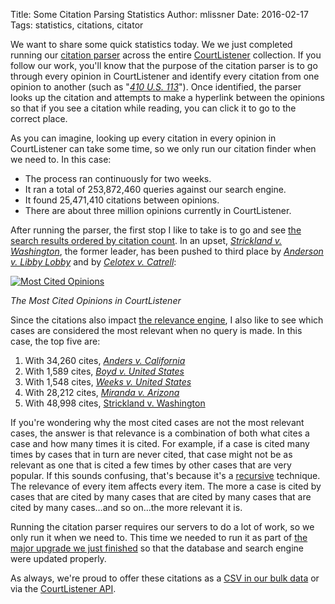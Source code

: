 Title: Some Citation Parsing Statistics
Author: mlissner
Date: 2016-02-17
Tags: statistics, citations, citator


We want to share some quick statistics today. We we just completed running our [citation parser][2] across the entire [CourtListener][cl] collection. If you follow our work, you'll know that the purpose of the citation parser is to go through every opinion in CourtListener and identify every citation from one opinion to another (such as "*[410 U.S. 113][c]*"). Once identified, the parser looks up the citation and attempts to make a hyperlink between the opinions so that if you see a citation while reading, you can click it to go to the correct place.

As you can imagine, looking up every citation in every opinion in CourtListener can take some time, so we only run our citation finder when we need to. In this case:

 - The process ran continuously for two weeks.
 - It ran a total of 253,872,460 queries against our search engine.
 - It found 25,471,410 citations between opinions.
 - There are about three million opinions currently in CourtListener.

After running the parser, the first stop I like to take is to go and see [the search results ordered by citation count][cited]. In an upset, [*Strickland v. Washington*][svw], the former leader, has been pushed to third place by [*Anderson v. Libby Lobby*][avll] and by [*Celotex v. Catrell*][cvc]:

[![Most Cited Opinions]({filename}/images/most-cited.png)][cited]

*The Most Cited Opinions in CourtListener*

Since the citations also impact [the relevance engine][citegeist], I also like to see which cases are considered the most relevant when no query is made. In this case, the top five are:

1. With 34,260 cites, [*Anders v. California*][avc]
1. With 1,589 cites, [*Boyd v. United States*][boyd]
1. With 1,548 cites, [*Weeks v. United States*][weeks]
1. With 28,212 cites, [*Miranda v. Arizona*][mir]
1. With 48,998 cites, [Strickland v. Washington][svw]

If you're wondering why the most cited cases are not the most relevant cases, the answer is that relevance is a combination of both what cites a case and how many times it is cited. For example, if a case is cited many times by cases that in turn are never cited, that case might not be as relevant as one that is cited a few times by other cases that are very popular. If this sounds confusing, that's because it's a [recursive][r] technique. The relevance of every item affects every item. The more a case is cited by cases that are cited by many cases that are cited by many cases that are cited by many cases&hellip;and so on&hellip;the more relevant it is.

Running the citation parser requires our servers to do a lot of work, so we only run it when we need to. This time we needed to run it as part of [the major upgrade we just finished][1] so that the database and search engine were updated properly.

As always, we're proud to offer these citations as a [CSV in our bulk data][bulk] or via the [CourtListener API][api].


[cl]: https://www.courtlistener.com/
[1]: {filename}/brand-new-courtlistener-a-year-in-the-works.md
[bulk]: https://www.courtlistener.com/api/bulk-info/
[api]: https://www.courtlistener.com/api/rest-info/
[2]: {filename}/building-a-citator-on-courtlistener.md
[c]: https://www.courtlistener.com/c/U.S./410/113/
[cited]: https://www.courtlistener.com/?q=&order_by=citeCount+desc&stat_Precedential=on
[svw]: https://www.courtlistener.com/opinion/111170/strickland-v-washington/
[cvc]: https://www.courtlistener.com/opinion/111722/celotex-corporation-v-myrtle-nell-catrett-administratrix-of-the-estate-of/
[avc]: https://www.courtlistener.com/opinion/107423/anders-v-california/
[citegeist]: {filename}/citegeist.md
[boyd]: https://www.courtlistener.com/opinion/91573/boyd-v-united-states/
[weeks]: https://www.courtlistener.com/opinion/98094/weeks-v-united-states/
[mir]: https://www.courtlistener.com/opinion/107252/miranda-v-arizona/
[r]: https://en.wikipedia.org/wiki/Recursion
[avll]: https://www.courtlistener.com/opinion/111719/jack-anderson-v-liberty-lobby-inc-and-willis-a-carto/
